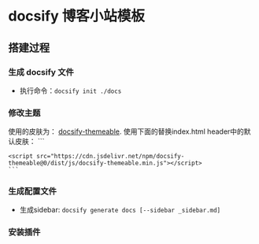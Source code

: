 # docsify 博客小站模板

## 搭建过程
### 生成 docsify 文件
- 执行命令：`docsify init ./docs`
### 修改主题
使用的皮肤为： [docsify-themeable](https://jhildenbiddle.github.io/docsify-themeable/). 使用下面的替换index.html header中的默认皮肤：
    ```
    <link rel="stylesheet" href="https://cdn.jsdelivr.net/npm/docsify-themeable@0/dist/css/theme-simple.css">

    <script src="https://cdn.jsdelivr.net/npm/docsify-themeable@0/dist/js/docsify-themeable.min.js"></script>
    ```

### 生成配置文件

- 生成sidebar: `docsify generate docs [--sidebar _sidebar.md]`

### 安装插件

